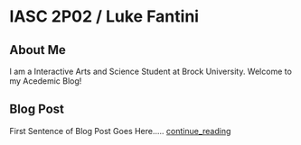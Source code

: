 # IASC 2P02 / Luke Fantini

## About Me

I am a Interactive Arts and Science Student at Brock University. Welcome to my Acedemic Blog!

[](imagez/download.jpg)

## Blog Post

First Sentence of Blog Post Goes Here..... [continue_reading](blog.me)
